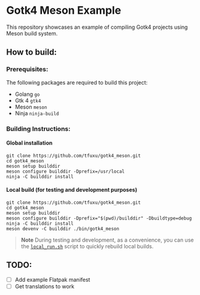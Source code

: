 # Gotk4 Meson Example
This repository showcases an example of compiling Gotk4 projects using Meson build system.

## How to build:

### Prerequisites:

The following packages are required to build this project:

- Golang `go`
- Gtk 4 `gtk4`
- Meson `meson`
- Ninja `ninja-build`

### Building Instructions:

#### Global installation

```shell
git clone https://github.com/tfuxu/gotk4_meson.git
cd gotk4_meson
meson setup builddir
meson configure builddir -Dprefix=/usr/local
ninja -C builddir install
```

#### Local build (for testing and development purposes)

```shell
git clone https://github.com/tfuxu/gotk4_meson.git
cd gotk4_meson
meson setup builddir
meson configure builddir -Dprefix="$(pwd)/builddir" -Dbuildtype=debug
ninja -C builddir install
meson devenv -C builddir ./bin/gotk4_meson
```

> **Note** 
> During testing and development, as a convenience, you can use the [`local_run.sh`](./local_run.sh) script to quickly rebuild local builds.

## TODO:
- [ ] Add example Flatpak manifest
- [ ] Get translations to work
